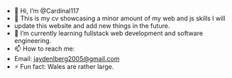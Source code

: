 - 👋 Hi, I’m @Cardinal117
- 👀 This is my cv showcasing a minor amount of my web and js skills I will
- update this website and add new things in the future.
- 🌱 I’m currently learning fullstack web development and software engineering.
- 📫 How to reach me:
- Email: jaydenlberg2005@gmail.com
- ⚡ Fun fact: Wales are rather large.
